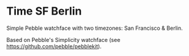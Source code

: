 Time SF Berlin
=====================

Simple Pebble watchface with two timezones: San Francisco &amp; Berlin.

Based on Pebble's Simplicity watchface (see https://github.com/pebble/pebblekit).
